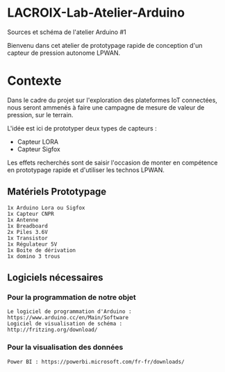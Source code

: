 # LACROIX-Lab-Atelier-Arduino
Sources et schéma de l'atelier Arduino #1

Bienvenu dans cet atelier de prototypage rapide de conception d'un capteur de pression autonome LPWAN.

# Contexte
Dans le cadre du projet sur l'exploration des plateformes IoT connectées, nous seront ammenés à faire une campagne de mesure de valeur de pression, sur le terrain.

L'idée est ici de prototyper deux types de capteurs : 
- Capteur LORA
- Capteur Sigfox

Les effets recherchés sont de saisir l'occasion de monter en compétence en prototypage rapide et d'utiliser les technos LPWAN.


## Matériels Prototypage
```
1x Arduino Lora ou Sigfox
1x Capteur CNPR
1x Antenne
1x Breadboard
2x Piles 3.6V
1x Transistor 
1x Régulateur 5V
1x Boite de dérivation
1x domino 3 trous

```

## Logiciels nécessaires
### Pour la programmation de notre objet
````
Le logiciel de programmation d'Arduino :  https://www.arduino.cc/en/Main/Software
Logiciel de visualisation de schéma :     http://fritzing.org/download/
````
### Pour la visualisation des données
````
Power BI : https://powerbi.microsoft.com/fr-fr/downloads/
````


